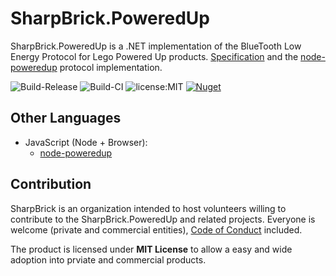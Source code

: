 # SharpBrick.PoweredUp

SharpBrick.PoweredUp is a .NET implementation of the BlueTooth Low Energy Protocol for Lego Powered Up products. [Specification](https://lego.github.io/lego-ble-wireless-protocol-docs/) and the [node-poweredup](https://github.com/nathankellenicki/node-poweredup) protocol implementation.

![Build-Release](https://github.com/sharpbrick/powered-up/workflows/Build-Release/badge.svg)
![Build-CI](https://github.com/sharpbrick/powered-up/workflows/Build-CI/badge.svg)
![license:MIT](https://img.shields.io/github/license/sharpbrick/powered-up?style=flat-square)
[![Nuget](https://img.shields.io/nuget/v/SharpBrick.PoweredUp?style=flat-square)](https://www.nuget.org/packages/SharpBrick.PoweredUp/)

## Other Languages

- JavaScript (Node + Browser): 
  - [node-poweredup](https://github.com/nathankellenicki/node-poweredup)

## Contribution

SharpBrick is an organization intended to host volunteers willing to contribute to the SharpBrick.PoweredUp and related projects. Everyone is welcome (private and commercial entities), [Code of Conduct](CODE_OF_CONDUCT.md) included.

The product is licensed under **MIT License** to allow a easy and wide adoption into prviate and commercial products.
